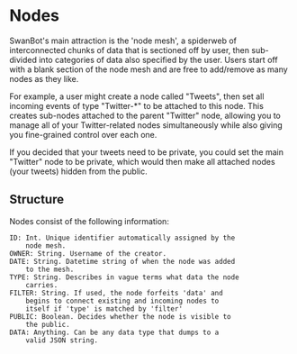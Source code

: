 Nodes
=====
SwanBot's main attraction is the 'node mesh', a spiderweb of
interconnected chunks of data that is sectioned off by user,
then sub-divided into categories of data also specified by
the user. Users start off with a blank section of the node
mesh and are free to add/remove as many nodes as they like.

For example, a user might create a node called "Tweets",
then set all incoming events of type "Twitter-*" to be
attached to this node. This creates sub-nodes attached to the
parent "Twitter" node, allowing you to manage all of your
Twitter-related nodes simultaneously while also giving you
fine-grained control over each one.

If you decided that your tweets need to be private, you could
set the main "Twitter" node to be private, which would
then make all attached nodes (your tweets) hidden from the
public.

Structure
---------
Nodes consist of the following information:

    ID: Int. Unique identifier automatically assigned by the
        node mesh.
    OWNER: String. Username of the creator.
    DATE: String. Datetime string of when the node was added
        to the mesh.
	TYPE: String. Describes in vague terms what data the node
        carries.
    FILTER: String. If used, the node forfeits 'data' and
        begins to connect existing and incoming nodes to
        itself if 'type' is matched by 'filter'
    PUBLIC: Boolean. Decides whether the node is visible to
        the public.
    DATA: Anything. Can be any data type that dumps to a
        valid JSON string.